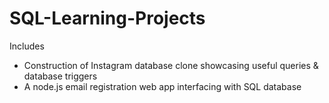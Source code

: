 # SQL-Learning-Projects
Includes 
- Construction of Instagram database clone showcasing useful queries & database triggers 
- A node.js email registration web app interfacing with SQL database
